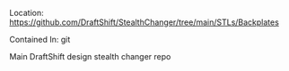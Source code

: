 
Location:  https://github.com/DraftShift/StealthChanger/tree/main/STLs/Backplates

Contained In: git

Main DraftShift design stealth changer repo